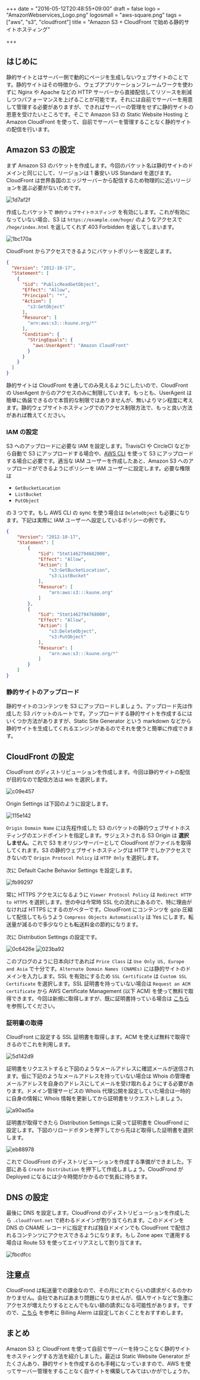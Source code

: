 +++
date = "2016-05-12T20:48:55+09:00"
draft = false
logo = "AmazonWebservices_Logo.png"
logosmall = "aws-square.png"
tags = ["aws", "s3", "cloudfront"]
title = "Amazon S3 + CloudFront で始める静的サイトホスティング"

+++

## はじめに

静的サイトとはサーバー側で動的にページを生成しないウェブサイトのことです。静的サイトはその特徴から、ウェブアプリケーションフレームワークを使わずに Nginx や Apache などの HTTP サーバーから直接配信してリソースを削減しつつパフォーマンスを上げることが可能です。それには自前でサーバーを用意して管理する必要がありますが、できればサーバーの管理をせずに静的サイトの恩恵を受けたいところです。そこで Amazon S3 の Static Website Hosting と Amazon CloudFront を使って、自前でサーバーを管理することなく静的サイトの配信を行います。

## Amazon S3 の設定

まず Amazon S3 のバケットを作成します。今回のバケット名は静的サイトのドメインと同じにして、リージョンは 1 番安い US Standard を選びます。CloudFront は世界各国のエッジサーバーから配信するため物理的に近いリージョンを選ぶ必要がないためです。

![1d7af2f](/image/1d7af2f.png)

作成したバケットで `静的ウェブサイトホスティング` を有効にします。これが有効になっていない場合、S3 は `https://example.com/hoge/` のようなアクセスで `/hoge/index.html` を返してくれず 403 Forbidden を返してしまいます。

![1bc170a](/image/1bc170a.png)

CloudFront からアクセスできるようにバケットポリシーを設定します。

```json
{
  "Version": "2012-10-17",
  "Statement": [
    {
      "Sid": "PublicReadGetObject",
      "Effect": "Allow",
      "Principal": "*",
      "Action": [
        "s3:GetObject"
      ],
      "Resource": [
        "arn:aws:s3:::kuune.org/*"
      ],
      "Condition": {
        "StringEquals": {
          "aws:UserAgent": "Amazon CloudFront"
        }
      }
    }
  ]
}
```

静的サイトは CloudFront を通してのみ見えるようにしたいので、CloudFront の UserAgent からのアクセスのみに制限しています。もっとも、UserAgent は簡単に偽装できるので本質的な制限ではありませんが、無いよりマシ程度に考えます。静的ウェブサイトホスティングでのアクセス制限方法で、もっと良い方法があれば教えてください。

### IAM の設定

S3 へのアップロードに必要な IAM を設定します。TravisCI や CircleCI などから自動で S3 にアップロードする場合や、[AWS CLI](https://aws.amazon.com/jp/cli/) を使って S3 にアップロードする場合に必要です。適当な IAM ユーザーを作成したあと、Amazon S3 へのアップロードができるようにポリシーを IAM ユーザーに設定します。必要な権限は

- `GetBucketLocation`
- `ListBucket`
- `PutObject`

の 3 つです。もし AWS CLI の sync を使う場合は `DeleteObject` も必要になります。下記は実際に IAM ユーザーへ設定しているポリシーの例です。

```json
{
    "Version": "2012-10-17",
    "Statement": [
        {
            "Sid": "Stmt1462794682000",
            "Effect": "Allow",
            "Action": [
                "s3:GetBucketLocation",
                "s3:ListBucket"
            ],
            "Resource": [
                "arn:aws:s3:::kuune.org"
            ]
        },
        {
            "Sid": "Stmt1462794768000",
            "Effect": "Allow",
            "Action": [
                "s3:DeleteObject",
                "s3:PutObject"
            ],
            "Resource": [
                "arn:aws:s3:::kuune.org/*"
            ]
        }
    ]
}
```

### 静的サイトのアップロード

静的サイトのコンテンツを S3 にアップロードしましょう。アップロード先は作成した S3 バケットのルートです。アップロードする静的サイトを作成するにはいくつか方法がありますが、Static Site Generator という markdown などから静的サイトを生成してくれるエンジンがあるのでそれを使うと簡単に作成できます。

## CloudFront の設定

CloudFront のディストリビューションを作成します。今回は静的サイトの配信が目的なので配信方法は `Web` を選択します。

![c09e457](/image/c09e457.png)

Origin Settings は下図のように設定します。

![115e142](/image/115e142.png)

`Origin Domain Name` には先程作成した S3 のバケットの静的ウェブサイトホスティングのエンドポイントを指定します。サジェストされる S3 Origin は **選択しません**。これで S3 をオリジンサーバーとして CloudFront がファイルを取得してくれます。S3 の静的ウェブサイトホスティングは HTTP でしかアクセスできないので `Origin Protocol Policy` は `HTTP Only` を選択します。

次に Default Cache Behavior Settings を設定します。

![fb99297](/image/fb99297.png)

常に HTTPS アクセスになるように `Viewer Protocol Policy` は `Redirect HTTP to HTTPS` を選択します。世の中は今常時 SSL 化の流れにあるので、特に理由がなければ HTTPS にするのがベターです。CloudFront にコンテンツを gzip 圧縮して配信してもらうよう `Compress Objects Automatically` は Yes にします。転送量が減るので多少なりとも転送料金の節約になります。

次に Distribution Settings の設定です。

![0c6426e](/image/0c6426e.png)
![023ba92](/image/023ba92.png)

このブログのように日本向けであれば `Price Class` は `Use Only US, Europe and Asia` で十分です。`Alternate Domain Names (CNAMEs)` には静的サイトのドメインを入力します。SSL を有効にするため `SSL Certificate` は `Custom SSL Certificate` を選択します。SSL 証明書を持っていない場合は `Request an ACM certificate` から AWS Certificate Management (以下 ACM) を使って無料で取得できます。今回は新規に取得しますが、既に証明書持っている場合は [こちら](http://docs.aws.amazon.com/ja_jp/IAM/latest/UserGuide/id_credentials_server-certs_manage.html) を参照してください。

### 証明書の取得

CloudFront に設定する SSL 証明書を取得します。ACM を使えば無料で取得できるのでこれを利用します。

![5d142d9](/image/5d142d9.png)

証明書をリクエストすると下図のようなメールアドレスに確認メールが送信されます。仮に下記のようなメールアドレスを持っていない場合は Whois の管理者メールアドレスを自身のアドレスにしてメールを受け取れるようにする必要があります。ドメイン管理サービスの Whois 代理公開を設定していた場合は一時的に自身の情報に Whois 情報を更新してから証明書をリクエストしましょう。

![a90ad5a](/image/a90ad5a.png)

証明書が取得できたら Distribution Settings に戻って証明書を CloudFrond に設定します。下図のリロードボタンを押下してから先ほど取得した証明書を選択します。

![eb88978](/image/eb88978.png)

これで CloudFront のディストリビューションを作成する準備ができました。下部にある `Create Distribution` を押下して作成しましょう。CloudFrond が Deployed になるには少々時間がかかるので気長に待ちます。

## DNS の設定

最後に DNS を設定します。CloudFrond のディストリビューションを作成したら `.cloudfront.net` で終わるドメインが割り当てられます。このドメインを DNS の CNAME レコードに指定すれば独自ドメインでも CloudFront で配信されるコンテンツにアクセスできるようになります。もし Zone apex で運用する場合は Route 53 を使ってエイリアスとして割り当てます。

![fbcdfcc](/image/fbcdfcc.png)

## 注意点

CloudFrond は転送量での課金なので、その月にどれぐらいの請求がくるのかわかりません。会社であればあまり問題になりませんが、個人サイトなどで急激にアクセスが増えたりするととんでもない額の請求になる可能性があります。ですので、[こちら](https://docs.aws.amazon.com/ja_jp/awsaccountbilling/latest/aboutv2/monitor-charges.html) を参考に Billing Alerm は設定しておくことをおすすめします。

## まとめ

Amazon S3 と CloudFront を使って自前でサーバーを持つことなく静的サイトをホスティングする方法を紹介しました。最近は Static Website Generator がたくさんあり、静的サイトを作成するのも手軽になっていますので、AWS を使ってサーバー管理をすることなく自サイトを構築してみてはいかがでしょうか。
